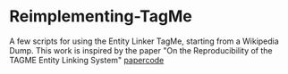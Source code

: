 # Reimplementing-TagMe
A few scripts for using the Entity Linker TagMe, starting from a Wikipedia Dump. This work is inspired by the paper "On the Reproducibility of the TAGME Entity Linking System" [paper](http://hasibi.com/files/ecir2016-tagme.pdf)[code](https://github.com/hasibi/TAGME-Reproducibility)
